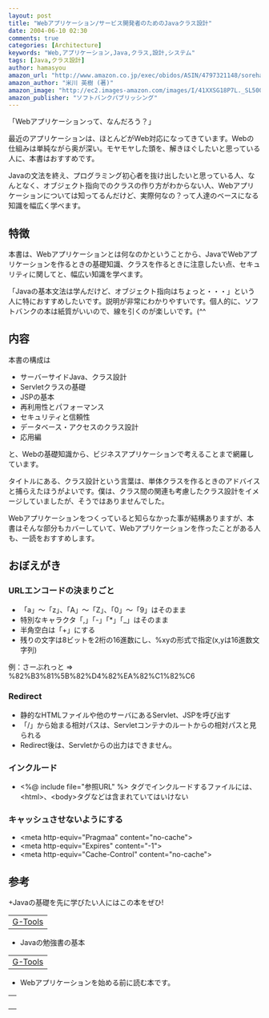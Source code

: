 ```yaml
---
layout: post
title: "Webアプリケーション/サービス開発者のためのJavaクラス設計"
date: 2004-06-10 02:30
comments: true
categories: [Architecture]
keywords: "Web,アプリケーション,Java,クラス,設計,システム"
tags: [Java,クラス設計]
author: hamasyou
amazon_url: "http://www.amazon.co.jp/exec/obidos/ASIN/4797321148/sorehabooks-22"
amazon_author: "米川 英樹 (著)"
amazon_image: "http://ec2.images-amazon.com/images/I/41XXSG18P7L._SL500_AA300_.jpg"
amazon_publisher: "ソフトバンクパブリッシング"
---
```


「Webアプリケーションって、なんだろう？」

最近のアプリケーションは、ほとんどがWeb対応になってきています。Webの仕組みは単純ながら奥が深い。モヤモヤした頭を、解きほぐしたいと思っている人に、本書はおすすめです。

Javaの文法を終え、プログラミング初心者を抜け出したいと思っている人、なんとなく、オブジェクト指向でのクラスの作り方がわからない人、Webアプリケーションについては知ってるんだけど、実際何なの？って人達のベースになる知識を幅広く学べます。


<!-- more -->

<h2>特徴</h2>

本書は、Webアプリケーションとは何なのかということから、JavaでWebアプリケーションを作るときの基礎知識、クラスを作るときに注意したい点、セキュリティに関してと、幅広い知識を学べます。

「Javaの基本文法は学んだけど、オブジェクト指向はちょっと・・・」という人に特におすすめしたいです。説明が非常にわかりやすいです。個人的に、ソフトバンクの本は紙質がいいので、線を引くのが楽しいです。(^^

<h2>内容</h2>

本書の構成は

<ul><li>サーバーサイドJava、クラス設計</li><li>Servletクラスの基礎</li><li>JSPの基本</li><li>再利用性とパフォーマンス</li><li>セキュリティと信頼性</li><li>データベース・アクセスのクラス設計</li><li>応用編</li></ul>

と、Webの基礎知識から、ビジネスアプリケーションで考えることまで網羅しています。

タイトルにある、クラス設計という言葉は、</b>単体クラスを作るときのアドバイス</b>と捕らえたほうがよいです。僕は、クラス間の関連も考慮したクラス設計をイメージしていましたが、そうではありませんでした。

Webアプリケーションをつくっていると知らなかった事が結構ありますが、本書はそんな部分もカバーしていて、Webアプリケーションを作ったことがある人も、一読をおすすめします。

<h2>おぼえがき</h2>

<h3>URLエンコードの決まりごと</h3>

<ul><li>「a」〜「z」、「A」〜「Z」、「0」〜「9」はそのまま</li><li>特別なキャラクタ「,」「-」「*」「_」はそのまま</li><li>半角空白は「+」にする</li><li>残りの文字は8ビットを2桁の16進数にし、%xyの形式で指定(x,yは16進数文字列)</li></ul>

例：さーぶれっと =&gt; %82%B3%81%5B%82%D4%82%EA%82%C1%82%C6

<h3>Redirect</h3>

<ul><li>静的なHTMLファイルや他のサーバにあるServlet、JSPを呼び出す</li><li>「/」から始まる相対パスは、Servletコンテナのルートからの相対パスと見られる</li><li>Redirect後は、Servletからの出力はできません。</li></ul>

<h3>インクルード</h3>

<ul><li>&lt;%@ include file="参照URL" %&gt; タグでインクルードするファイルには、&lt;html&gt;、&lt;body&gt;タグなどは含まれていてはいけない</li></ul>

<h3>キャッシュさせないようにする</h3>

<ul><li>&lt;meta http-equiv="Pragmaa" content="no-cache"&gt;</li><li>&lt;meta http-equiv="Expires" content="-1"&gt;</li><li>&lt;meta http-equiv="Cache-Control" content="no-cache"&gt;</li></ul>

<h2>参考</h2>

+Javaの基礎を先に学びたい人にはこの本をぜひ!

<div class="rakuten"><table width="400" border="0" cellpadding="5"><tr><td colspan="2"><a href="http://www.amazon.co.jp/exec/obidos/ASIN/4756142524/sorehabooks-22/" rel="external nofollow">G-Tools</a></font><br /></td></tr></table></div>

+ Javaの勉強書の基本

<div class="rakuten"><table width="400" border="0" cellpadding="5"><tr><td colspan="2"><a href="http://www.amazon.co.jp/exec/obidos/ASIN/4798107972/sorehabooks-22/" rel="external nofollow">G-Tools</a></font><br /></td></tr></table></div>

+ Webアプリケーションを始める前に読む本です。

<div class="rakuten"><table border="0" cellpadding="5" width="400"><tr><td valign="top"><a href="http://www.amazon.co.jp/exec/obidos/ASIN/4774120855/sorehabooks-22/" rel="external nofollow"></a><br /></td></tr></table>
</div>





